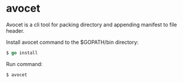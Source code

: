 # avocet
Avocet is a cli tool for packing directory and appending manifest to file header.

Install avocet command to the $GOPATH/bin directory:
```go
$ go install
```
Run command:
```go
$ avocet
```